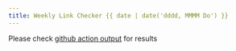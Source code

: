```yaml
---
title: Weekly Link Checker {{ date | date('dddd, MMMM Do') }}
---
```


Please check [github action output](https://github.com/SolaceDev/solace-dev-codelabs/actions/workflows/fullbrokenlink.yml) for results